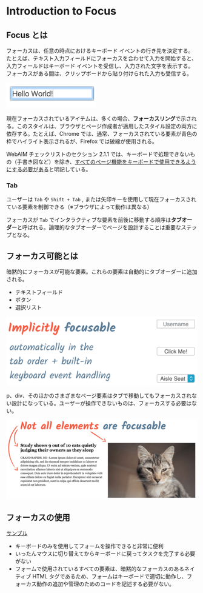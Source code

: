 # Introduction to Focus

## Focus とは

フォーカスは、任意の時点におけるキーボード イベントの行き先を決定する。たとえば、テキスト入力フィールドにフォーカスを合わせて入力を開始すると、入力フィールドはキーボード イベントを受信し、入力された文字を表示する。フォーカスがある間は、クリップボードから貼り付けられた入力も受信する。

![フォーカス](../img/keyboard-focus.png)

現在フォーカスされているアイテムは、多くの場合、**フォーカスリング**で示される。このスタイルは、ブラウザとページ作成者が適用したスタイル設定の両方に依存する。たとえば、Chrome では、通常、フォーカスされている要素が青色の枠でハイライト表示されるが、Firefox では破線が使用される。

WebAIM チェックリストのセクション 2.1.1 では、キーボードで処理できないもの（手書き図など）を除き、[すべてのページ機能をキーボードで使用できるようにする必要がある](https://webaim.org/standards/wcag/checklist#sc2.1.1)と明記している。

### Tab

ユーザーは `Tab` や `Shift + Tab` ,
または矢印キーを使用して現在フォーカスされている要素を制御できる（※ブラウザによって動作は異なる）

フォーカスが `Tab` でインタラクティブな要素を前後に移動する順序は**タブオーダー**と呼ばれる。論理的なタブオーダーでページを設計することは重要なステップとなる。

## フォーカス可能とは

暗黙的にフォーカスが可能な要素。これらの要素は自動的にタブオーダーに追加される。

* テキストフィールド
* ボタン
* 選択リスト

![フォーカス可能](../img/implicitly-focused.png)

p、div、そのほかのさまざまなページ要素はタブで移動してもフォーカスされない設計になっている。ユーザーが操作できないものは、フォーカスする必要はない。

![フォーカス不可](../img/not-all-elements.png)

## フォーカスの使用

[サンプル](http://udacity.github.io/ud891/lesson2-focus/01-basic-form/)

* キーボードのみを使用してフォームを操作できると非常に便利
* いったんマウスに切り替えてからキーボードに戻ってタスクを完了する必要がない
* フォームで使用されているすべての要素は、暗黙的なフォーカスのあるネイティブ HTML タグであるため、フォームはキーボードで適切に動作し、フォーカス動作の追加や管理のためのコードを記述する必要がない。
